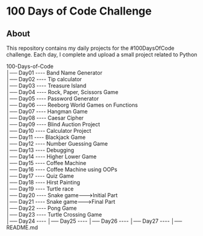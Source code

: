 # 100 Days of Code Challenge

## About
This repository contains my daily projects for the #100DaysOfCode challenge. 
Each day, I complete and upload a small project related to Python

100-Days-of-Code                                                                                                                                             
│── Day01 ---- Band Name Generator                                                                                                                                       
│── Day02 ---- Tip calculator                                                                                                                                            
│── Day03 ---- Treasure Island                                                                                                                                                           
│── Day04 ---- Rock, Paper, Scissors Game                                                                                                                                                                            
│── Day05 ---- Password Generator                                                                                                                                                                                    
│── Day06 ---- Reeborg World Games on Functions                                                                                                                                                                      
│── Day07 ---- Hangman Game                                                                                                                                                                                          
│── Day08 ---- Caesar Cipher                                                                                                                                                                                     
│── Day09 ---- Blind Auction Project                                                                                                                                                                                
│── Day10 ---- Calculator Project                                                                                                                                                                                   
│── Day11 ---- Blackjack Game                                                                                                                                                                                       
│── Day12 ---- Number Guessing Game                                                                                                                                                                                  
│── Day13 ---- Debugging                                                                                                                                                                                             
│── Day14 ---- Higher Lower Game                                                                                                                                                                                    
│── Day15 ---- Coffee Machine                                                                                                                                                                                        
│── Day16 ---- Coffee Machine using OOPs                                                                                                                                                                           
│── Day17 ---- Quiz Game                                                                                                                                                                                          
│── Day18 ---- Hirst Painting                                                                                                                                                                                      
│── Day19 ---- Turtle race                                                                                                                                                                                          
│── Day20 ---- Snake game--->Initial Part                                                                                                                                                                           
│── Day21 ---- Snake game--->Final Part                                                                                                                                                                              
│── Day22 ---- Pong Game                                                                                                                                                                                            
│── Day23 ---- Turtle Crossing Game                                                                                                                                                                                  
│── Day24 ---- 
│── Day25 ---- 
│── Day26 ---- 
│── Day27 ---- 
│── README.md
